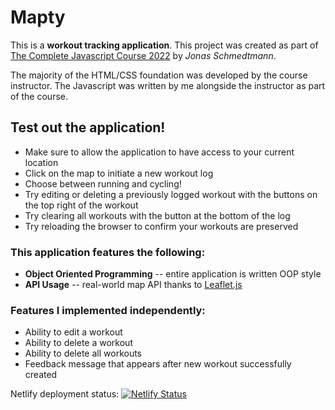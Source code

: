 # Mapty

This is a **workout tracking application**. This project was created as part of [The Complete Javascript Course  2022](https://www.udemy.com/course/the-complete-javascript-course/) by *Jonas Schmedtmann*.

The majority of the HTML/CSS foundation was developed by the course instructor. The Javascript was written by me alongside the instructor as part of the course.

## Test out the application!

- Make sure to allow the application to have access to your current location
- Click on the map to initiate a new workout log
- Choose between running and cycling!
- Try editing or deleting a previously logged workout with the buttons on the top right of the workout
- Try clearing all workouts with the button at the bottom of the log
- Try reloading the browser to confirm your workouts are preserved

### This application features the following:

- **Object Oriented Programming** -- entire application is written OOP style
- **API Usage** -- real-world map API thanks to [Leaflet.js](https://leafletjs.com/SlavaUkraini/)

### Features I implemented independently:

- Ability to edit a workout
- Ability to delete a workout
- Ability to delete all workouts
- Feedback message that appears after new workout successfully created

Netlify deployment status:
[![Netlify Status](https://api.netlify.com/api/v1/badges/b1d25aad-afd7-432a-b902-a2fd8feacd70/deploy-status)](https://app.netlify.com/sites/mapty-isaacg/deploys)
